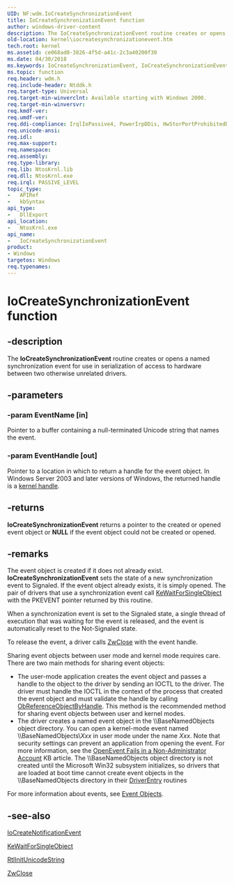 ```yaml
---
UID: NF:wdm.IoCreateSynchronizationEvent
title: IoCreateSynchronizationEvent function
author: windows-driver-content
description: The IoCreateSynchronizationEvent routine creates or opens a named synchronization event for use in serialization of access to hardware between two otherwise unrelated drivers.
old-location: kernel\iocreatesynchronizationevent.htm
tech.root: kernel
ms.assetid: ce068ad0-3826-4f5d-a41c-2c3a40200f30
ms.date: 04/30/2018
ms.keywords: IoCreateSynchronizationEvent, IoCreateSynchronizationEvent routine [Kernel-Mode Driver Architecture], k104_413cbfff-08a2-44b5-acdc-0e23d382a3d3.xml, kernel.iocreatesynchronizationevent, wdm/IoCreateSynchronizationEvent
ms.topic: function
req.header: wdm.h
req.include-header: Ntddk.h
req.target-type: Universal
req.target-min-winverclnt: Available starting with Windows 2000.
req.target-min-winversvr: 
req.kmdf-ver: 
req.umdf-ver: 
req.ddi-compliance: IrqlIoPassive4, PowerIrpDDis, HwStorPortProhibitedDDIs
req.unicode-ansi: 
req.idl: 
req.max-support: 
req.namespace: 
req.assembly: 
req.type-library: 
req.lib: NtosKrnl.lib
req.dll: NtosKrnl.exe
req.irql: PASSIVE_LEVEL
topic_type:
-	APIRef
-	kbSyntax
api_type:
-	DllExport
api_location:
-	NtosKrnl.exe
api_name:
-	IoCreateSynchronizationEvent
product:
- Windows
targetos: Windows
req.typenames: 
---
```


# IoCreateSynchronizationEvent function


## -description


The <b>IoCreateSynchronizationEvent</b> routine creates or opens a named synchronization event for use in serialization of access to hardware between two otherwise unrelated drivers.


## -parameters




### -param EventName [in]

Pointer to a buffer containing a null-terminated Unicode string that names the event.


### -param EventHandle [out]

Pointer to a location in which to return a handle for the event object. In Windows Server 2003 and later versions of Windows, the returned handle is a <a href="https://msdn.microsoft.com/4015d7bd-48f6-489b-a0e5-eca83758c5bb">kernel handle</a>. 


## -returns



<b>IoCreateSynchronizationEvent</b> returns a pointer to the created or opened event object or <b>NULL</b> if the event object could not be created or opened. 




## -remarks



The event object is created if it does not already exist. <b>IoCreateSynchronizationEvent</b> sets the state of a new synchronization event to Signaled. If the event object already exists, it is simply opened. The pair of drivers that use a synchronization event call <a href="https://msdn.microsoft.com/library/windows/hardware/ff553350">KeWaitForSingleObject</a> with the PKEVENT pointer returned by this routine.

When a synchronization event is set to the Signaled state, a single thread of execution that was waiting for the event is released, and the event is automatically reset to the Not-Signaled state.

To release the event, a driver calls <a href="https://msdn.microsoft.com/library/windows/hardware/ff566417">ZwClose</a> with the event handle.

Sharing event objects between user mode and kernel mode requires care. There are two main methods for sharing event objects: 

<ul>
<li>
The user-mode application creates the event object and passes a handle to the object to the driver by sending an IOCTL to the driver. The driver must handle the IOCTL in the context of the process that created the event object and must validate the handle by calling <a href="https://msdn.microsoft.com/library/windows/hardware/ff558679">ObReferenceObjectByHandle</a>. This method is the recommended method for sharing event objects between user and kernel modes.

</li>
<li>
The driver creates a named event object in the \\BaseNamedObjects object directory. You can open a kernel-mode event named \\BaseNamedObjects\<i>Xxx</i> in user mode under the name <i>Xxx</i>. Note that security settings can prevent an application from opening the event. For more information, see the <a href="https://go.microsoft.com/fwlink/p/?linkid=718194">OpenEvent Fails in a Non-Administrator Account</a> KB article. The \\BaseNamedObjects object directory is not created until the Microsoft Win32 subsystem initializes, so drivers that are loaded at boot time cannot create event objects in the \\BaseNamedObjects directory in their <a href="https://msdn.microsoft.com/library/windows/hardware/ff552644">DriverEntry</a> routines

</li>
</ul>
For more information about events, see <a href="https://msdn.microsoft.com/library/windows/hardware/ff544323">Event Objects</a>. 




## -see-also




<a href="https://msdn.microsoft.com/library/windows/hardware/ff549039">IoCreateNotificationEvent</a>



<a href="https://msdn.microsoft.com/library/windows/hardware/ff553350">KeWaitForSingleObject</a>



<a href="https://msdn.microsoft.com/library/windows/hardware/ff561934">RtlInitUnicodeString</a>



<a href="https://msdn.microsoft.com/library/windows/hardware/ff566417">ZwClose</a>
 

 

